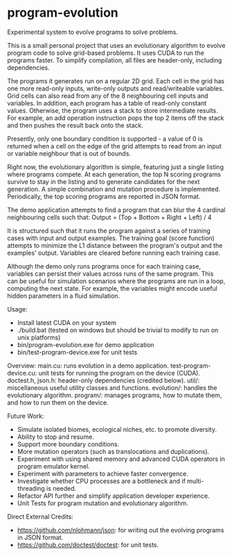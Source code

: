 # program-evolution
Experimental system to evolve programs to solve problems.

This is a small personal project that uses an evolutionary algorithm to evolve program code to solve grid-based problems. It uses CUDA to run the programs faster. To simplify compilation, all files are header-only, including dependencies.

The programs it generates run on a regular 2D grid. Each cell in the grid has one more read-only inputs, write-only outputs and read/writeable variables. Grid cells can also read from any of the 8 neighbouring cell inputs and variables. In addition, each program has a table of read-only constant values. Otherwise, the program uses a stack to store intermediate results. For example, an add operation instruction pops the top 2 items off the stack and then pushes the result back onto the stack.

Presently, only one boundary condition is supported - a value of 0 is returned when a cell on the edge of the grid attempts to read from an input or variable neighbour that is out of bounds.

Right now, the evolutionary algorithm is simple, featuring just a single listing where programs compete. At each generation, the top N scoring programs survive to stay in the listing and to generate candidates for the next generation. A simple combination and mutation procedure is implemented. Periodically, the top scoring programs are reported in JSON format. 

The demo application attempts to find a program that can blur the 4 cardinal neighbouring cells such that:
Output = (Top + Bottom + Right + Left) / 4

It is structured such that it runs the program against a series of training cases with input and output examples. The training goal (score function) attempts to minimize the L1 distance between the program's output and the examples' output. Variables are cleared before running each training case.

Although the demo only runs programs once for each training case, variables can persist their values across runs of the same program. This can be useful for simulation scenarios where the programs are run in a loop, computing the next state. For example, the variables might encode useful hidden parameters in a fluid simulation.

Usage:
- Install latest CUDA on your system
- ./build.bat (tested on windows but should be trivial to modify to run on unix platforms)
- bin/program-evolution.exe for demo application
- bin/test-program-device.exe for unit tests

Overview:
main.cu: runs evolution in a demo application.
test-program-device.cu: unit tests for running the program on the device (CUDA).
doctest.h, json.h: header-only dependencies (credited below).
util/: miscellaneous useful utility classes and functions.
evolution/: handles the evolutionary algorithm.
program/: manages programs, how to mutate them, and how to run them on the device.

Future Work:
- Simulate isolated biomes, ecological niches, etc. to promote diversity.
- Ability to stop and resume.
- Support more boundary conditions.
- More mutation operators (such as translocations and duplications).
- Experiment with using shared memory and advanced CUDA operators in program emulator kernel.
- Experiment with parameters to achieve faster convergence.
- Investigate whether CPU processes are a bottleneck and if multi-threading is needed.
- Refactor API further and simplify application developer experience.
- Unit Tests for program mutation and evolutionary algorithm.

Direct External Credits:
- https://github.com/nlohmann/json: for writing out the evolving programs in JSON format.
- https://github.com/doctest/doctest: for unit tests.
